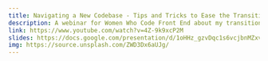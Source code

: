 ```yaml
---
title: Navigating a New Codebase - Tips and Tricks to Ease the Transition
description: A webinar for Women Who Code Front End about my transition from boot camp student to junior software developer.
link: https://www.youtube.com/watch?v=4Z-9k9xcP2M
slides: https://docs.google.com/presentation/d/1oHHz_gzvDqc1s6vcjbnMZxv_IBrqPaQqjOBC66ZNKNA/edit?usp=sharing
img: https://source.unsplash.com/ZWD3Dx6aUJg/
---
```

